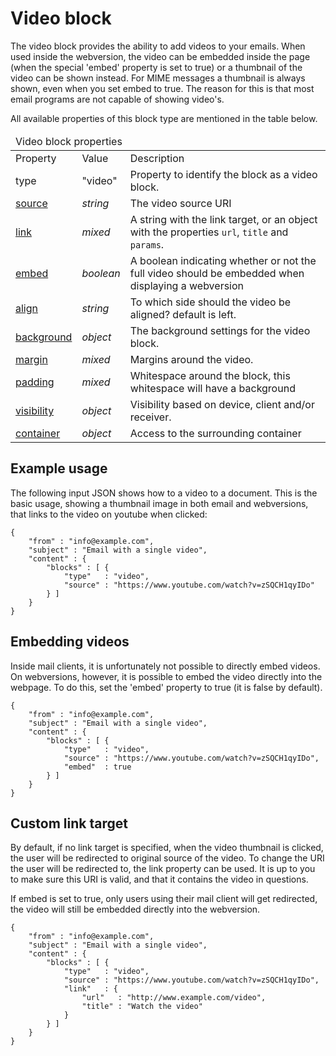 # Video block

The video block provides the ability to add videos to your emails.
When used inside the webversion, the video can be embedded inside
the page (when the special 'embed' property is set to true) or a
thumbnail of the video can be shown instead. For MIME messages a
thumbnail is always shown, even when you set embed to true. The reason
for this is that most email programs are not capable of showing video's.

All available properties of this block type are mentioned in the table below.

<table class="info">
    <thead>
        <tr>
            <td colspan="3">Video block properties</td>
        </tr>
    </thead>
    <tbody>
        <tr class="thead">
            <td>Property</td>
            <td>Value</td>
            <td>Description</td>
        </tr>
        <tr>
            <td>type</td>
            <td>"video"</td>
            <td>Property to identify the block as a video block. </td>
        </tr>
        <tr>
            <td><a href="/support/json/property-source">source</a></td>
            <td><em>string</em></td>
            <td>The video source URI</td>
        </tr>
        <tr>
            <td><a href="/support/json/property-link">link</a></td>
            <td><em>mixed</em></td>
            <td>A string with the link target, or an object with the properties <code>url</code>, <code>title</code> and <code>params</code>.</td>
        </tr>
        <tr>
            <td><a href="/support/json/property-embed">embed</a></td>
            <td><em>boolean</em></td>
            <td>A boolean indicating whether or not the full video should be embedded when displaying a webversion</td>
        </tr>
        <tr>
            <td><a href="/support/json/property-align">align</a></td>
            <td><em>string</em></td>
            <td>To which side should the video be aligned? default is left.</td>
        </tr>
        <tr>
            <td><a href="/support/json/property-background">background</a></td>
            <td><em>object</em></td>
            <td>The background settings for the video block.</td>
        </tr>
        <tr>
            <td><a href="/support/json/property-margin">margin</a></td>
            <td><em>mixed</em></td>
            <td>Margins around the video.</td>
        </tr>
        <tr>
            <td><a href="/support/json/property-padding">padding</a></td>
            <td><em>mixed</em></td>
            <td>Whitespace around the block, this whitespace will have a background</td>
        </tr>
        <tr>
            <td><a href="/support/json/property-visibility">visibility</a></td>
            <td><em>object</em></td>
            <td>Visibility based on device, client and/or receiver.</td>
        </tr>
        <tr>
            <td><a href="/support/json/property-container">container</a></td>
            <td><em>object</em></td>
            <td>Access to the surrounding container</td>
        </tr>
    </tbody>
</table>

## Example usage

The following input JSON shows how to a video to a document. This is the basic
usage, showing a thumbnail image in both email and webversions, that links to
the video on youtube when clicked:

    {
        "from" : "info@example.com",
        "subject" : "Email with a single video",
        "content" : {
            "blocks" : [ {
                "type"   : "video",
                "source" : "https://www.youtube.com/watch?v=zSQCH1qyIDo"
            } ]
        }
    }

## Embedding videos

Inside mail clients, it is unfortunately not possible to directly embed videos.
On webversions, however, it is possible to embed the video directly into the
webpage. To do this, set the 'embed' property to true (it is false by default).

    {
        "from" : "info@example.com",
        "subject" : "Email with a single video",
        "content" : {
            "blocks" : [ {
                "type"   : "video",
                "source" : "https://www.youtube.com/watch?v=zSQCH1qyIDo",
                "embed"  : true
            } ]
        }
    }

## Custom link target

By default, if no link target is specified, when the video thumbnail is clicked,
the user will be redirected to original source of the video. To change the URI
the user will be redirected to, the link property can be used. It is up to you
to make sure this URI is valid, and that it contains the video in questions.

If embed is set to true, only users using their mail client will get redirected,
the video will still be embedded directly into the webversion.

    {
        "from" : "info@example.com",
        "subject" : "Email with a single video",
        "content" : {
            "blocks" : [ {
                "type"   : "video",
                "source" : "https://www.youtube.com/watch?v=zSQCH1qyIDo",
                "link"   : {
                    "url"   : "http://www.example.com/video",
                    "title" : "Watch the video"
                }
            } ]
        }
    }
